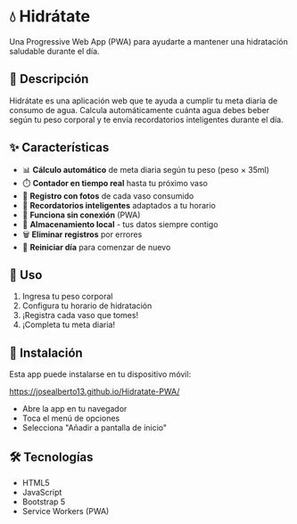 # 💧 Hidrátate

Una Progressive Web App (PWA) para ayudarte a mantener una hidratación saludable durante el día.

## 🎯 Descripción

Hidrátate es una aplicación web que te ayuda a cumplir tu meta diaria de consumo de agua. Calcula automáticamente cuánta agua debes beber según tu peso corporal y te envía recordatorios inteligentes durante el día.

## ✨ Características

- 📊 **Cálculo automático** de meta diaria según tu peso (peso × 35ml)
- ⏱️ **Contador en tiempo real** hasta tu próximo vaso
- 📸 **Registro con fotos** de cada vaso consumido
- 🔔 **Recordatorios inteligentes** adaptados a tu horario
- 📱 **Funciona sin conexión** (PWA)
- 💾 **Almacenamiento local** - tus datos siempre contigo
- 🗑️ **Eliminar registros** por errores
- 🔄 **Reiniciar día** para comenzar de nuevo

## 🚀 Uso

1. Ingresa tu peso corporal
2. Configura tu horario de hidratación
3. ¡Registra cada vaso que tomes!
4. ¡Completa tu meta diaria!

## 📱 Instalación

Esta app puede instalarse en tu dispositivo móvil:

https://josealberto13.github.io/Hidratate-PWA/

- Abre la app en tu navegador
- Toca el menú de opciones
- Selecciona "Añadir a pantalla de inicio"

## 🛠️ Tecnologías

- HTML5
- JavaScript
- Bootstrap 5
- Service Workers (PWA)
